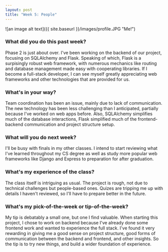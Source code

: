 ```yaml
---
layout: post
title: "Week 5: People"
---
```


![an image alt text]({{ site.baseurl }}/images/profile.JPG "Me!")

### What did you do this past week?

Phase 2 is just about over. I've been working on the backend of our project, focusing on SQLAlchemy and Flask. Speaking of which, Flask is a surpisingly robust web framework, with numerous mechanics like routing and database management made easy with cooperating libraries. If I become a full-stack developer, I can see myself greatly appreciating web frameworks and other technologies that are provided for us.

### What's in your way?

Team coordination has been an issue, mainly due to lack of communication. The new technology has been less challenging than I anticipated, partially because I've worked on web apps before. Also, SQLAlchemy simplifies much of the database interactions, Flask simplified much of the frontend-backend communication and project structure setup. 

### What will you do next week?

I'll be busy with finals in my other classes. I intend to start reviewing what I've learned throughout my CS degree as well as study more popular web frameworks like Django and Express to preparation for after graduation.

### What's my experience of the class?

The class itself is intriguing as usual. The project is rough, not due to technical challenges but people-based ones. Quizes are tripping me up with details I haven't reviewed, so I'll have to prepare better in the future.

### What's my pick-of-the-week or tip-of-the-week?

My tip is debatably a small one, but one I find valuable. When starting this project, I chose to work on backend because I've already done some frontend work and wanted to experience the full stack. I've found it very rewarding in giving me a good sense on project structure, good forms of communication between the backend and frontend, and other insights. So the tip is to try new things, and build a wider foundation of experience.

